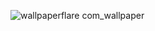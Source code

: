 ![wallpaperflare com_wallpaper](https://github.com/ayushrawat220804/My-Projects/assets/139307604/332f55d6-c3b1-4d38-bb21-618ad0e8cba5)
